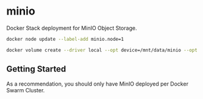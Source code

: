 # minio
Docker Stack deployment for MinIO Object Storage.

```sh
docker node update --label-add minio.node=1

docker volume create --driver local --opt device=/mnt/data/minio --opt o=bind minio_data
```

## Getting Started

As a recommendation, you should only have MinIO deployed per Docker Swarm Cluster.
